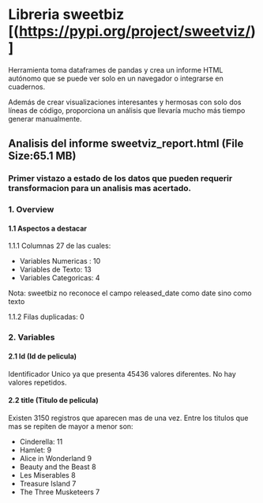 # Libreria sweetbiz [(https://pypi.org/project/sweetviz/)]

Herramienta toma dataframes de pandas y crea un informe HTML autónomo que se puede ver solo en un navegador o integrarse en cuadernos.

Además de crear visualizaciones interesantes y hermosas con solo dos líneas de código, proporciona un análisis que llevaría mucho más tiempo generar manualmente.

## Analisis del informe sweetviz_report.html (File Size:65.1 MB)
### Primer vistazo a estado de los datos que pueden requerir transformacion para un analisis mas acertado.

### 1. Overview

#### 1.1 Aspectos a destacar

1.1.1 Columnas 27 de las cuales:
- Variables Numericas :        10
- Variables de Texto:          13
- Variables Categoricas:        4

Nota: sweetbiz no reconoce el campo released_date como date sino como texto

1.1.2 Filas duplicadas:         0

### 2. Variables

#### 2.1 Id (Id de pelicula)

Identificador Unico ya que presenta 45436 valores diferentes. No hay valores repetidos.

#### 2.2 title (Titulo de pelicula)

Existen 3150 registros que aparecen mas de una vez. Entre los titulos que mas se repiten de mayor a menor son:
- Cinderella:             11
- Hamlet:                  9
- Alice in Wonderland      9
- Beauty and the Beast     8
- Les Miserables           8
- Treasure Island          7
- The Three Musketeers     7



